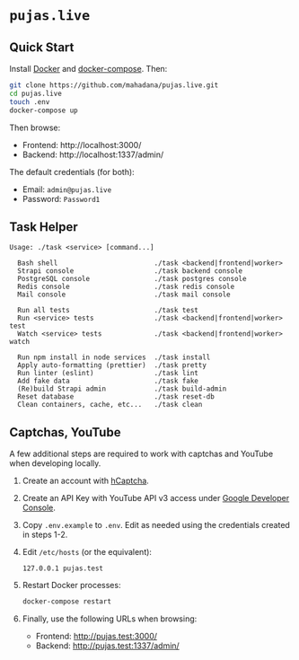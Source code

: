 # `pujas.live`

## Quick Start

Install [Docker](https://docs.docker.com/get-docker/) and
[docker-compose](https://docs.docker.com/compose/install/). Then:

```sh
git clone https://github.com/mahadana/pujas.live.git
cd pujas.live
touch .env
docker-compose up
```

Then browse:

- Frontend: http://localhost:3000/
- Backend: http://localhost:1337/admin/

The default credentials (for both):

- Email: `admin@pujas.live`
- Password: `Password1`

## Task Helper

```
Usage: ./task <service> [command...]

  Bash shell                        ./task <backend|frontend|worker>
  Strapi console                    ./task backend console
  PostgreSQL console                ./task postgres console
  Redis console                     ./task redis console
  Mail console                      ./task mail console

  Run all tests                     ./task test
  Run <service> tests               ./task <backend|frontend|worker> test
  Watch <service> tests             ./task <backend|frontend|worker> watch

  Run npm install in node services  ./task install
  Apply auto-formatting (prettier)  ./task pretty
  Run linter (eslint)               ./task lint
  Add fake data                     ./task fake
  (Re)build Strapi admin            ./task build-admin
  Reset database                    ./task reset-db
  Clean containers, cache, etc...   ./task clean
```

## Captchas, YouTube

A few additional steps are required to work with captchas and YouTube when
developing locally.

1.  Create an account with [hCaptcha](https://www.hcaptcha.com/).

2.  Create an API Key with YouTube API v3 access under
    [Google Developer Console](https://console.developers.google.com/).

3.  Copy `.env.example` to `.env`. Edit as needed using the credentials created
    in steps 1-2.

4.  Edit `/etc/hosts` (or the equivalent):

    ```
    127.0.0.1 pujas.test
    ```

5.  Restart Docker processes:

    ```sh
    docker-compose restart
    ```

6.  Finally, use the following URLs when browsing:

    - Frontend: http://pujas.test:3000/
    - Backend: http://pujas.test:1337/admin/
